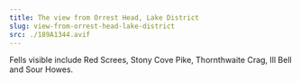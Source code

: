 ```yaml
---
title: The view from Orrest Head, Lake District
slug: view-from-orrest-head-lake-district
src: ./189A1344.avif
---
```


Fells visible include Red Screes, Stony Cove Pike, Thornthwaite Crag, Ill Bell
and Sour Howes.
